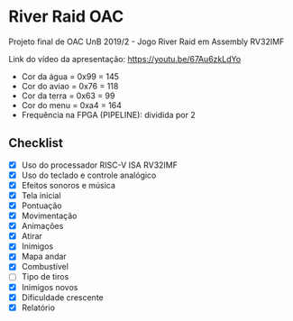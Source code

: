 # River Raid OAC
Projeto final de OAC UnB 2019/2 - Jogo River Raid em Assembly RV32IMF

Link do vídeo da apresentação: https://youtu.be/67Au6zkLdYo
- Cor da água = 0x99 = 145
- Cor do aviao = 0x76 = 118
- Cor da terra = 0x63 = 99
- Cor do menu = 0xa4 = 164
- Frequência na FPGA (PIPELINE): dividida por 2

## Checklist
- [x] Uso do processador RISC-V ISA RV32IMF
- [x] Uso do teclado e controle analógico
- [x] Efeitos sonoros e música
- [x] Tela inicial
- [x] Pontuação
- [x] Movimentação
- [x] Animações
- [x] Atirar
- [x] Inimigos
- [x] Mapa andar
- [x] Combustível
- [ ] Tipo de tiros
- [x] Inimigos novos
- [x] Dificuldade crescente
- [x] Relatório
